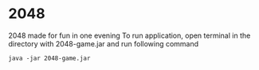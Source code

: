 # 2048
2048 made for fun in one evening
To run application, open terminal in the directory with 2048-game.jar and run following command
```
java -jar 2048-game.jar
```
